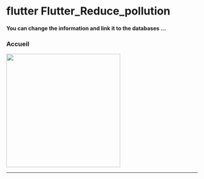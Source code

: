 <h1> flutter Flutter_Reduce_pollution </h1>

<h4> You can change the information and link it to the databases ...</h4>

<h3>Accueil</h3>




<img src="https://github.com/abenkoula71/Flutter-caffee-d/blob/main/Screenshot_1643032183.png" width="300" /> <hr>
